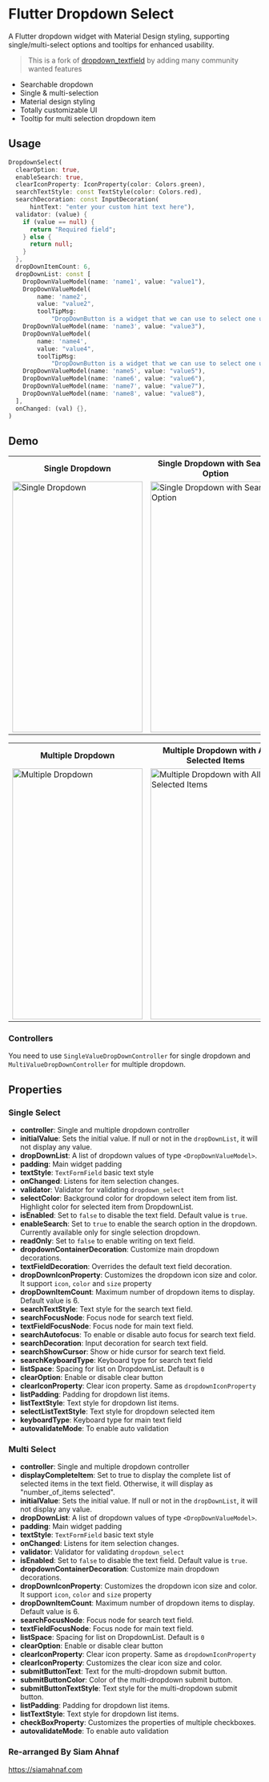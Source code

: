 # Flutter Dropdown Select

A Flutter dropdown widget with Material Design styling, supporting single/multi-select options and tooltips for enhanced usability.

> This is a fork of [dropdown_textfield](https://github.com/srtraj/dropdown_textfield) by adding many community wanted features

- Searchable dropdown
- Single & multi-selection
- Material design styling
- Totally customizable UI
- Tooltip for multi selection dropdown item

## Usage

```dart
DropdownSelect(
  clearOption: true,
  enableSearch: true,
  clearIconProperty: IconProperty(color: Colors.green),
  searchTextStyle: const TextStyle(color: Colors.red),
  searchDecoration: const InputDecoration(
      hintText: "enter your custom hint text here"),
  validator: (value) {
    if (value == null) {
      return "Required field";
    } else {
      return null;
    }
  },
  dropDownItemCount: 6,
  dropDownList: const [
    DropDownValueModel(name: 'name1', value: "value1"),
    DropDownValueModel(
        name: 'name2',
        value: "value2",
        toolTipMsg:
            "DropDownButton is a widget that we can use to select one unique value from a set of values"),
    DropDownValueModel(name: 'name3', value: "value3"),
    DropDownValueModel(
        name: 'name4',
        value: "value4",
        toolTipMsg:
            "DropDownButton is a widget that we can use to select one unique value from a set of values"),
    DropDownValueModel(name: 'name5', value: "value5"),
    DropDownValueModel(name: 'name6', value: "value6"),
    DropDownValueModel(name: 'name7', value: "value7"),
    DropDownValueModel(name: 'name8', value: "value8"),
  ],
  onChanged: (val) {},
)
```

## Demo

<table>
  <tr>
    <th>Single Dropdown</th>
    <th>Single Dropdown with Search Option</th>
    <th>Single Dropdown with Clear Option</th>
  </tr>
  <tr>
    <td><img src="https://github.com/srtraj/dropdown_textfield/raw/development/example/examples/single-dropdown.gif" alt="Single Dropdown" height="500" width="260"></td>
    <td><img src="https://github.com/srtraj/dropdown_textfield/raw/development/example/examples/single-dropdown-with-search-option.gif" alt="Single Dropdown with Search Option" height="500" width="260"></td>
    <td><img src="https://github.com/srtraj/dropdown_textfield/raw/development/example/examples/single-dropdown-with-clearOption.gif" alt="Single Dropdown with Clear Option" height="500" width="260"></td>
  </tr>
</table>

<table>
  <tr>
    <th>Multiple Dropdown</th>
    <th>Multiple Dropdown with All Selected Items</th>
  </tr>
  <tr>
    <td><img src="https://github.com/srtraj/dropdown_textfield/raw/development/example/examples/multiselection-dropdown.gif" alt="Multiple Dropdown" height="500" width="260"></td>
    <td><img src="https://github.com/srtraj/dropdown_textfield/raw/development/example/examples/multiselection-with-all-selected-items.gif" alt="Multiple Dropdown with All Selected Items" height="500" width="260"></td>
  </tr>
</table>

### Controllers
You need to use `SingleValueDropDownController` for single dropdown and `MultiValueDropDownController` for multiple dropdown.

## Properties

###  Single Select

- **controller**: Single and multiple dropdown controller
- **initialValue**: Sets the initial value. If null or not in the `dropDownList`, it will not display any value.
- **dropDownList**: A list of dropdown values of type `<DropDownValueModel>`.
- **padding**: Main widget padding
- **textStyle**: `TextFormField` basic text style
- **onChanged**: Listens for item selection changes.
- **validator**: Validator for validating `dropdown_select`
- **selectColor**: Background color for dropdown select item from list. Highlight color for selected item from DropdownList.
- **isEnabled**: Set to `false` to disable the text field. Default value is `true`.
- **enableSearch**: Set to `true` to enable the search option in the dropdown. Currently available only for single selection dropdown.
- **readOnly**: Set to `false` to enable writing on text field.
- **dropdownContainerDecoration**: Customize main dropdown decorations.
- **textFieldDecoration**: Overrides the default text field decoration.
- **dropDownIconProperty**: Customizes the dropdown icon size and color. It support `icon`, `color` and `size` property
- **dropDownItemCount**: Maximum number of dropdown items to display. Default value is 6.
- **searchTextStyle**: Text style for the search text field.
- **searchFocusNode**: Focus node for search text field.
- **textFieldFocusNode**: Focus node for main text field.
- **searchAutofocus**: To enable or disable auto focus for search text field.
- **searchDecoration**: Input decoration for search text field.
- **searchShowCursor**: Show or hide cursor for search text field.
- **searchKeyboardType**: Keyboard type for search text field
- **listSpace**: Spacing for list on DropdownList. Default is `0`
- **clearOption**: Enable or disable clear button
- **clearIconProperty**: Clear icon property. Same as `dropdownIconProperty`
- **listPadding**: Padding for dropdown list items.
- **listTextStyle**: Text style for dropdown list items.
- **selectListTextStyle**: Text style for dropdown selected item
- **keyboardType**: Keyboard type for main text field
- **autovalidateMode**: To enable auto validation


### Multi Select
- **controller**: Single and multiple dropdown controller
- **displayCompleteItem**: Set to true to display the complete list of selected items in the text field. Otherwise, it will display as "number_of_items selected".
- **initialValue**: Sets the initial value. If null or not in the `dropDownList`, it will not display any value.
- **dropDownList**: A list of dropdown values of type `<DropDownValueModel>`.
- **padding**: Main widget padding
- **textStyle**: `TextFormField` basic text style
- **onChanged**: Listens for item selection changes.
- **validator**: Validator for validating `dropdown_select`
- **isEnabled**: Set to `false` to disable the text field. Default value is `true`.
- **dropdownContainerDecoration**: Customize main dropdown decorations.
- **dropDownIconProperty**: Customizes the dropdown icon size and color. It support `icon`, `color` and `size` property
- **dropDownItemCount**: Maximum number of dropdown items to display. Default value is 6.
- **searchFocusNode**: Focus node for search text field.
- **textFieldFocusNode**: Focus node for main text field.
- **listSpace**: Spacing for list on DropdownList. Default is `0`
- **clearOption**: Enable or disable clear button
- **clearIconProperty**: Clear icon property. Same as `dropdownIconProperty`
- **clearIconProperty**: Customizes the clear icon size and color.
- **submitButtonText**: Text for the multi-dropdown submit button.
- **submitButtonColor**: Color of the multi-dropdown submit button.
- **submitButtonTextStyle**: Text style for the multi-dropdown submit button.
- **listPadding**: Padding for dropdown list items.
- **listTextStyle**: Text style for dropdown list items.
- **checkBoxProperty**: Customizes the properties of multiple checkboxes.
- **autovalidateMode**: To enable auto validation

### Re-arranged By Siam Ahnaf
https://siamahnaf.com